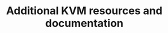---
menu:
  sidebar:
    identifier: recursos-documentacion-kvm
    name: KVM documentation
    parent: recursos-kvm
    weight: 3
title: Additional KVM resources and documentation
---